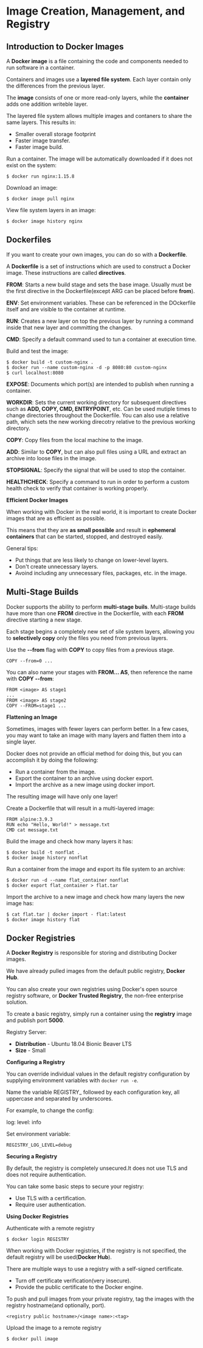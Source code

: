 Image Creation, Management, and Registry
========================

## Introduction to Docker Images


A **Docker image** is a file containing the code and components needed to run software in a container.

Containers and images use a **layered file system**. Each layer contain only the differences from the previous layer.

The **image** consists of one or more read-only layers, while the **container** adds one addition writeble layer.

The layered file system allows multiple images and contaners to share the same layers. This results in:

- Smaller overall storage footprint
- Faster image transfer.
- Faster image build.


Run a container. The image will be automatically downloaded if it does not exist on the system:

`$ docker run nginx:1.15.8`


Download an image:

`$ docker image pull nginx`


View file system layers in an image:

`$ docker image history nginx`


## Dockerfiles

If you want to create your own images, you can do so with a **Dockerfile**.

A **Dockerfile** is a set of instructions which are used to construct a Docker  image. These instructions are called **directives**.

**FROM**: Starts a new build stage and sets the base image. Usually must be the first directive in the Dockerfile(except ARG can be placed before **from**).

**ENV**: Set environment variables. These can be referenced in the DOckerfile itself and are visible to the container at runtime.

**RUN**: Creates a new layer on top the previous layer by running a command inside that new layer and committing the changes.

**CMD**:  Specify a default command used to tun a container at execution time.


Build and test the image:

```
$ docker build -t custom-nginx .
$ docker run --name custom-nginx -d -p 8080:80 custom-nginx
$ curl localhost:8080
```

**EXPOSE**: Documents which port(s) are intended to publish when running a container.

**WORKDIR**: Sets the current working directory for subsequent directives such as **ADD, COPY, CMD, ENTRYPOINT**, etc. Can be used mutiple times to change directories throughout the Dockerfile. You can also use a relative path, which sets the new working direcotry relative to the previous working directory.

**COPY**: Copy files from the local machine to the image.

**ADD**: Similar to **COPY**, but can also pull files using a URL and extract an archive into loose files in the image.

**STOPSIGNAL**: Specify the signal that will be used to stop the container.

**HEALTHCHECK**: Specify a command to run in order to perform a custom health check to verify that container is working properly.


**Efficient Docker Images**

When working with Docker in the real world, it is important to create Docker images that are as efficient as possible.

This means that they are **as small possible** and result in **ephemeral containers** that can be started, stopped, and destroyed easily.

General tips:

- Put things that are less likely to change on lower-level layers.
- Don't create unnecessary layers.
- Avoind including any unnecessary files, packages, etc. in the image.


## Multi-Stage Builds

Docker supports the ability to perform **multi-stage buils**. Multi-stage builds have more than one **FROM** directive in the Dockerfile, with each **FROM** directive starting a new stage.

Each stage begins a completely new set of sile system layers, allowing you to **selectively copy** only the files you need from previous layers.

Use the **--from** flag with **COPY** to copy files from a previous stage.

`COPY --from=0 ...`

You can also name your stages with **FROM... AS**,  then reference the name with **COPY --from**:

```
FROM <image> AS stage1
...
FROM <image> AS stage2
COPY --FROM=stage1 ...
```

**Flattening an Image**

Sometimes, images with fewer layers can perform better. In a few cases, you may want to take an image with many layers and flatten them into a single layer.

Docker does not provide an official method for doing this, but you can accomplish it by doing the following:

- Run a container from the image.
- Export the container to an archive using docker export.
- Import the archive as a new image using docker import.

The resulting image will have only one layer!
 
Create a Dockerfile that will result in a multi-layered image:

```
FROM alpine:3.9.3
RUN echo "Hello, World!" > message.txt
CMD cat message.txt
```
Build the image and check how many layers it has:

```
$ docker build -t nonflat .
$ docker image history nonflat
```
Run a container from the image and export its file system to an archive:

```
$ docker run -d --name flat_container nonflat
$ docker export flat_container > flat.tar
```

Import the archive to a new image and check how many layers the new image has:

```
$ cat flat.tar | docker import - flat:latest
$ docker image history flat
```
## Docker Registries

A **Docker Registry** is responsible for storing and distributing Docker images.

We have already pulled images from the default public registry, **Docker Hub**.

You can also create your own registries using Docker's open source registry software, or **Docker Trusted Registry**, the non-free enterprise solution.

To create a basic registry, simply run a container using the **registry** image and publish port **5000**.

Registry Server:

- **Distribution** - Ubuntu 18.04 Bionic Beaver LTS
- **Size** - Small

**Configuring a Registry**

You can override individual values in the default registry configuration by supplying environment variables with `docker run -e`.

Name the variable REGISTRY_ followed by each configuration key, all uppercase and separated by underscores.

For example, to change the config:

log:
    level: info
    
    
Set environment variable:

`REGISTRY_LOG_LEVEL=debug`

**Securing a Registry**

By default, the registry is completely unsecured.It does not use TLS and does not require authentication.

You can take some basic steps to secure your registry:

- Use TLS with a certification.
- Require user authentication.


**Using Docker Registries**

Authenticate with a remote registry

`$ docker login REGISTRY`

When working with Docker registries, if the registry is not specified, the default registry will be used(**Docker Hub**).

There are multiple ways to use a registry with a self-signed certificate.

- Turn off certificate verification(very insecure).
- Provide the public certificate to the Docker engine.

To push and pull images from your private registry, tag the images with the registry hostname(and optionally, port).


```
<registry public hostname>/<image name>:<tag>
```


Upload the image to a remote registry

`$ docker pull image`

